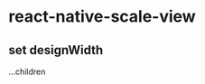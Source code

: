 # react-native-scale-view
## set designWidth 
<ScaleView designWidth={375}>
...children
</ScaleView>
